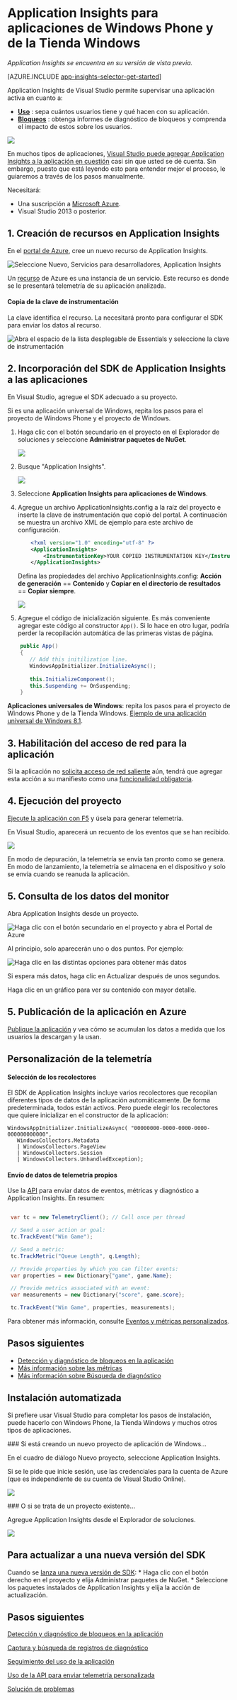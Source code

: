 <properties 
	pageTitle="Application Insights para aplicaciones de Windows Phone y de la Tienda Windows" 
	description="Analice el uso y el rendimiento de la aplicación de su dispositivo Windows con Application Insights." 
	services="application-insights" 
    documentationCenter="windows"
	authors="alancameronwills" 
	manager="douge"/>

<tags 
	ms.service="application-insights" 
	ms.workload="tbd" 
	ms.tgt_pltfrm="ibiza" 
	ms.devlang="na" 
	ms.topic="get-started-article" 
	ms.date="06/16/2015" 
	ms.author="awills"/>

# Application Insights para aplicaciones de Windows Phone y de la Tienda Windows

*Application Insights se encuentra en su versión de vista previa.*

[AZURE.INCLUDE [app-insights-selector-get-started](../../includes/app-insights-selector-get-started.md)]

Application Insights de Visual Studio permite supervisar una aplicación activa en cuanto a:

* [**Uso**][windowsUsage] \: sepa cuántos usuarios tiene y qué hacen con su aplicación.
* [**Bloqueos**][windowsCrash] \: obtenga informes de diagnóstico de bloqueos y comprenda el impacto de estos sobre los usuarios.

![](./media/app-insights-windows-get-started/appinsights-d018-oview.png)

En muchos tipos de aplicaciones, [Visual Studio puede agregar Application Insights a la aplicación en cuestión](#ide) casi sin que usted se dé cuenta. Sin embargo, puesto que está leyendo esto para entender mejor el proceso, le guiaremos a través de los pasos manualmente.

Necesitará:

* Una suscripción a [Microsoft Azure][azure].
* Visual Studio 2013 o posterior.

## 1\. Creación de recursos en Application Insights 

En el [portal de Azure][portal], cree un nuevo recurso de Application Insights.

![Seleccione Nuevo, Servicios para desarrolladores, Application Insights](./media/app-insights-windows-get-started/01-new.png)

Un [recurso][roles] de Azure es una instancia de un servicio. Este recurso es donde se le presentará telemetría de su aplicación analizada.

#### Copia de la clave de instrumentación

La clave identifica el recurso. La necesitará pronto para configurar el SDK para enviar los datos al recurso.

![Abra el espacio de la lista desplegable de Essentials y seleccione la clave de instrumentación](./media/app-insights-windows-get-started/02-props.png)


## 2\. Incorporación del SDK de Application Insights a las aplicaciones

En Visual Studio, agregue el SDK adecuado a su proyecto.

Si es una aplicación universal de Windows, repita los pasos para el proyecto de Windows Phone y el proyecto de Windows.

1. Haga clic con el botón secundario en el proyecto en el Explorador de soluciones y seleccione **Administrar paquetes de NuGet**.

    ![](./media/app-insights-windows-get-started/03-nuget.png)

2. Busque "Application Insights".

    ![](./media/app-insights-windows-get-started/04-ai-nuget.png)

3. Seleccione **Application Insights para aplicaciones de Windows**.

4. Agregue un archivo ApplicationInsights.config a la raíz del proyecto e inserte la clave de instrumentación que copió del portal. A continuación se muestra un archivo XML de ejemplo para este archivo de configuración.

	```xml
		<?xml version="1.0" encoding="utf-8" ?>
		<ApplicationInsights>
			<InstrumentationKey>YOUR COPIED INSTRUMENTATION KEY</InstrumentationKey>
		</ApplicationInsights>
	```

    Defina las propiedades del archivo ApplicationInsights.config: **Acción de generación** == **Contenido** y **Copiar en el directorio de resultados** == **Copiar siempre**.
	
	![](./media/app-insights-windows-get-started/AIConfigFileSettings.png)

5. Agregue el código de inicialización siguiente. Es más conveniente agregar este código al constructor `App()`. Si lo hace en otro lugar, podría perder la recopilación automática de las primeras vistas de página.

```C#
	public App()
	{
	   // Add this initilization line. 
	   WindowsAppInitializer.InitializeAsync();
	
	   this.InitializeComponent();
	   this.Suspending += OnSuspending;
	}  
```

**Aplicaciones universales de Windows**: repita los pasos para el proyecto de Windows Phone y de la Tienda Windows. [Ejemplo de una aplicación universal de Windows 8.1](https://github.com/Microsoft/ApplicationInsights-Home/tree/master/Samples/Windows%208.1%20Universal).

## <a name="network"></a>3. Habilitación del acceso de red para la aplicación

Si la aplicación no [solicita acceso de red saliente](https://msdn.microsoft.com/library/windows/apps/hh452752.aspx) aún, tendrá que agregar esta acción a su manifiesto como una [funcionalidad obligatoria](https://msdn.microsoft.com/library/windows/apps/br211477.aspx).

## <a name="run"></a>4. Ejecución del proyecto

[Ejecute la aplicación con F5](http://msdn.microsoft.com/library/windows/apps/bg161304.aspx) y úsela para generar telemetría.

En Visual Studio, aparecerá un recuento de los eventos que se han recibido.

![](./media/app-insights-windows-get-started/appinsights-09eventcount.png)

En modo de depuración, la telemetría se envía tan pronto como se genera. En modo de lanzamiento, la telemetría se almacena en el dispositivo y solo se envía cuando se reanuda la aplicación.


## <a name="monitor"></a>5. Consulta de los datos del monitor

Abra Application Insights desde un proyecto.

![Haga clic con el botón secundario en el proyecto y abra el Portal de Azure](./media/app-insights-windows-get-started/appinsights-04-openPortal.png)


Al principio, solo aparecerán uno o dos puntos. Por ejemplo:

![Haga clic en las distintas opciones para obtener más datos](./media/app-insights-windows-get-started/appinsights-26-devices-01.png)

Si espera más datos, haga clic en Actualizar después de unos segundos.

Haga clic en un gráfico para ver su contenido con mayor detalle.


## <a name="deploy"></a>5. Publicación de la aplicación en Azure

[Publique la aplicación](http://dev.windows.com/publish) y vea cómo se acumulan los datos a medida que los usuarios la descargan y la usan.

## Personalización de la telemetría

#### Selección de los recolectores

El SDK de Application Insights incluye varios recolectores que recopilan diferentes tipos de datos de la aplicación automáticamente. De forma predeterminada, todos están activos. Pero puede elegir los recolectores que quiere inicializar en el constructor de la aplicación:

    WindowsAppInitializer.InitializeAsync( "00000000-0000-0000-0000-000000000000",
       WindowsCollectors.Metadata
       | WindowsCollectors.PageView
       | WindowsCollectors.Session 
       | WindowsCollectors.UnhandledException);

#### Envío de datos de telemetría propios

Use la [API][api] para enviar datos de eventos, métricas y diagnóstico a Application Insights. En resumen:

```C#

 var tc = new TelemetryClient(); // Call once per thread

 // Send a user action or goal:
 tc.TrackEvent("Win Game");

 // Send a metric:
 tc.TrackMetric("Queue Length", q.Length);

 // Provide properties by which you can filter events:
 var properties = new Dictionary{"game", game.Name};

 // Provide metrics associated with an event:
 var measurements = new Dictionary{"score", game.score};

 tc.TrackEvent("Win Game", properties, measurements);

```

Para obtener más información, consulte [Eventos y métricas personalizados][api].

## Pasos siguientes

* [Detección y diagnóstico de bloqueos en la aplicación][windowsCrash]
* [Más información sobre las métricas][metrics]
* [Más información sobre Búsqueda de diagnóstico][diagnostic]


## <a name="ide"></a>Instalación automatizada

Si prefiere usar Visual Studio para completar los pasos de instalación, puede hacerlo con Windows Phone, la Tienda Windows y muchos otros tipos de aplicaciones.

###<a name="new"></a> Si está creando un nuevo proyecto de aplicación de Windows...

En el cuadro de diálogo Nuevo proyecto, seleccione Application Insights.

Si se le pide que inicie sesión, use las credenciales para la cuenta de Azure (que es independiente de su cuenta de Visual Studio Online).

![](./media/app-insights-windows-get-started/appinsights-d21-new.png)


###<a name="existing"></a> O si se trata de un proyecto existente...

Agregue Application Insights desde el Explorador de soluciones.


![](./media/app-insights-windows-get-started/appinsights-d22-add.png)

## Para actualizar a una nueva versión del SDK

Cuando se [lanza una nueva versión de SDK](app-insights-release-notes-windows.md): * Haga clic con el botón derecho en el proyecto y elija Administrar paquetes de NuGet. * Seleccione los paquetes instalados de Application Insights y elija la acción de actualización.


## <a name="usage"></a>Pasos siguientes


[Detección y diagnóstico de bloqueos en la aplicación][windowsCrash]

[Captura y búsqueda de registros de diagnóstico][diagnostic]


[Seguimiento del uso de la aplicación][windowsUsage]

[Uso de la API para enviar telemetría personalizada][api]

[Solución de problemas][qna]



<!--Link references-->

[api]: app-insights-api-custom-events-metrics.md
[azure]: ../insights-perf-analytics.md
[diagnostic]: app-insights-diagnostic-search.md
[metrics]: app-insights-metrics-explorer.md
[portal]: http://portal.azure.com/
[qna]: app-insights-troubleshoot-faq.md
[roles]: app-insights-resources-roles-access-control.md
[windowsCrash]: app-insights-windows-crashes.md
[windowsUsage]: app-insights-windows-usage.md

 

<!---HONumber=August15_HO6-->